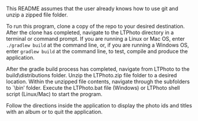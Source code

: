 This README assumes that the user already knows how to use git and unzip a zipped file folder.

To run this program, clone a copy of the repo to your desired destination.  After the clone has completed, navigate to the LTPhoto directory in a terminal or command prompt. If you are running a Linux or Mac OS, enter `./gradlew build` at the command line, or, if you are running a Windows OS, enter `gradlew build` at the command line, to test, compile and produce the application. 


After the gradle build process has completed, navigate from LTPhoto to the build\distributions folder. Unzip the LTPhoto.zip file folder to a desired location.  Within the unzipped file contents, navigate through the subfolders to `\bin’ folder.  Execute the LTPhoto.bat file (Windows) or LTPhoto shell script (Linux/Mac) to start the program.


Follow the directions inside the application to display the photo ids and titles with an album or to quit the application.
